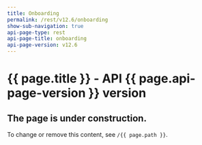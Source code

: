 ```yaml
---
title: Onboarding
permalink: /rest/v12.6/onboarding
show-sub-navigation: true
api-page-type: rest
api-page-title: onboarding
api-page-version: v12.6
---
```


# {{ page.title }} - API {{ page.api-page-version }} version

## The page is under construction.
To change or remove this content, see `/{{ page.path }}`.
